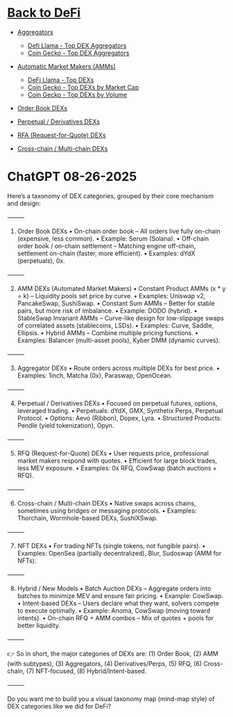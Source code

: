 # [Back to DeFi](defi)

- [Aggregators](dex_aggregators)
    - [Defi Llama - Top DEX Aggregators](https://defillama.com/dex-aggregators)
    - [Coin Gecko - Top DEX Aggregators](https://www.coingecko.com/en/categories/dex-aggregator)
    
- [Automatic Market Makers (AMMs)](dex_amms)
    - [DeFi Llama - Top DEXs](https://defillama.com/dexs)
    - [Coin Gecko - Top DEXs by Market Cap](https://www.coingecko.com/en/categories/automated-market-maker-amm)
    - [Coin Gecko - Top DEXs by Volume](https://www.coingecko.com/en/exchanges/decentralized)

- [Order Book DEXs](dex_order_book)

- [Perpetual / Derivatives DEXs](dex_perpetual_derivative)

- [RFA (Request-for-Quote) DEXs](dex_rfq)

- [Cross-chain / Multi-chain DEXs](dex_cross_multi_chain)

# ChatGPT 08-26-2025
Here’s a taxonomy of DEX categories, grouped by their core mechanism and design:

⸻

1. Order Book DEXs
	•	On-chain order book – All orders live fully on-chain (expensive, less common).
	•	Example: Serum (Solana).
	•	Off-chain order book / on-chain settlement – Matching engine off-chain, settlement on-chain (faster, more efficient).
	•	Examples: dYdX (perpetuals), 0x.

⸻

2. AMM DEXs (Automated Market Makers)
	•	Constant Product AMMs (x * y = k) – Liquidity pools set price by curve.
	•	Examples: Uniswap v2, PancakeSwap, SushiSwap.
	•	Constant Sum AMMs – Better for stable pairs, but more risk of imbalance.
	•	Example: DODO (hybrid).
	•	StableSwap Invariant AMMs – Curve-like design for low-slippage swaps of correlated assets (stablecoins, LSDs).
	•	Examples: Curve, Saddle, Ellipsis.
	•	Hybrid AMMs – Combine multiple pricing functions.
	•	Examples: Balancer (multi-asset pools), Kyber DMM (dynamic curves).

⸻

3. Aggregator DEXs
	•	Route orders across multiple DEXs for best price.
	•	Examples: 1inch, Matcha (0x), Paraswap, OpenOcean.

⸻

4. Perpetual / Derivatives DEXs
	•	Focused on perpetual futures, options, leveraged trading.
	•	Perpetuals: dYdX, GMX, Synthetix Perps, Perpetual Protocol.
	•	Options: Aevo (Ribbon), Dopex, Lyra.
	•	Structured Products: Pendle (yield tokenization), Opyn.

⸻

5. RFQ (Request-for-Quote) DEXs
	•	User requests price, professional market makers respond with quotes.
	•	Efficient for large block trades, less MEV exposure.
	•	Examples: 0x RFQ, CowSwap (batch auctions + RFQ).

⸻

6. Cross-chain / Multi-chain DEXs
	•	Native swaps across chains, sometimes using bridges or messaging protocols.
	•	Examples: Thorchain, Wormhole-based DEXs, SushiXSwap.

⸻

7. NFT DEXs
	•	For trading NFTs (single tokens, not fungible pairs).
	•	Examples: OpenSea (partially decentralized), Blur, Sudoswap (AMM for NFTs).

⸻

8. Hybrid / New Models
	•	Batch Auction DEXs – Aggregate orders into batches to minimize MEV and ensure fair pricing.
	•	Example: CowSwap.
	•	Intent-based DEXs – Users declare what they want, solvers compete to execute optimally.
	•	Example: Anoma, CowSwap (moving toward intents).
	•	On-chain RFQ + AMM combos – Mix of quotes + pools for better liquidity.

⸻

👉 So in short, the major categories of DEXs are:
(1) Order Book, (2) AMM (with subtypes), (3) Aggregators, (4) Derivatives/Perps, (5) RFQ, (6) Cross-chain, (7) NFT-focused, (8) Hybrid/Intent-based.

⸻

Do you want me to build you a visual taxonomy map (mind-map style) of DEX categories like we did for DeFi?


